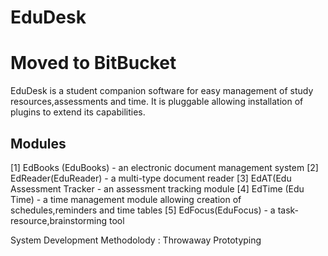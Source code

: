# EduDesk
# Moved to BitBucket 
EduDesk is a student companion software for easy management of study resources,assessments and time.
It is pluggable allowing installation of plugins to extend its capabilities.

Modules
------------------------------------------------------------------------------------------------------------------
[1] EdBooks (EduBooks)          - an electronic document management system
[2] EdReader(EduReader)         - a multi-type document reader
[3] EdAT(Edu Assessment Tracker - an assessment tracking module
[4] EdTime  (Edu Time)          - a time management module allowing creation of schedules,reminders and time tables
[5] EdFocus(EduFocus)           - a task-resource,brainstorming  tool

System Development Methodolody : Throwaway Prototyping
